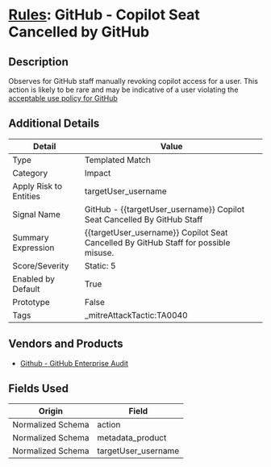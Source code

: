 # [Rules](README.md): GitHub - Copilot Seat Cancelled by GitHub

## Description
Observes for GitHub staff manually revoking copilot access for a user. This action is likely to be rare and may be indicative of a user violating the [acceptable use policy for GitHub](https://docs.github.com/en/site-policy/acceptable-use-policies)

## Additional Details
|Detail|Value|
|----|----|
|Type|Templated Match|
|Category|Impact|
|Apply Risk to Entities|targetUser_username|
|Signal Name|GitHub - {{targetUser_username}} Copilot Seat Cancelled By GitHub Staff|
|Summary Expression|{{targetUser_username}} Copilot Seat Cancelled By GitHub Staff for possible misuse.|
|Score/Severity|Static: 5|
|Enabled by Default|True|
|Prototype|False|
|Tags|_mitreAttackTactic:TA0040|
## Vendors and Products
- [Github - GitHub Enterprise Audit](../products/e3c8bd8b-6ed8-4332-944d-d0f5dfc462df.md)


## Fields Used

|Origin|Field|
|----|----|
|Normalized Schema|action|
|Normalized Schema|metadata_product|
|Normalized Schema|targetUser_username|


